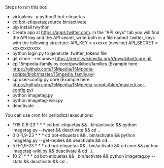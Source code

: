 
Steps to run this bot:

* virtualenv -p python3 bot-etiquetas
* cd bot-etiquetas;source bin/activate
* pip install twython
* Create app at https://apps.twitter.com. In the "API keys" tab you will find the API key and the API secret, write both in a file named .twitter_keys with the following structure: API_KEY = xxxxxx (newline) API_SECRET = xxxxxxxxxxxx
* python login.py to generate .twitter_tokens file
* git clone --recursive https://gerrit.wikimedia.org/r/pywikibot/core.git
* cp 15mpedia-family.py core/pywikibot/families (Example here https://github.com/15Mpedia/15Mpedia-scripts/blob/master/15mpedia_family.py)
* cp user-config.py core (Example here https://github.com/15Mpedia/15Mpedia-scripts/blob/master/user-config.py)
* python imagetag.py
* python imagetag-wiki.py
* deactivate
 
You can use cron for periodical executions:

* */15 0,8-23     * * *   cd bot-etiquetas && . bin/activate && python imagetag.py --tweet && deactivate && cd ..
* 0 0-1,9-23      * * *   cd bot-etiquetas && . bin/activate && python imagetag.py --get-replies && deactivate && cd ..
* 5 0-1,9-23      * * *   cd bot-etiquetas && . bin/activate && cd core && python imagetag-wiki.py && deactivate & cd ../..
* 10 21   * * *   cd bot-etiquetas && . bin/activate && python imagetag.py --stats && deactivate && cd ..
